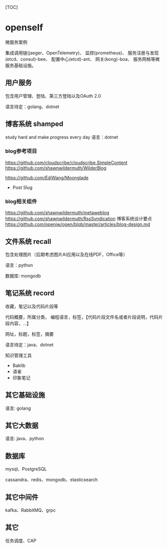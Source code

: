 [TOC]
# openself
微服务案例

集成调用链(jaeger、OpenTelemetry)、
监控(prometheus)、
服务注册与发现(etcd、consul)-bee、
配置中心(etcd)-ant、
网关(kong)-boa、
服务网格等微服务基础设施。

## 用户服务
包含用户管理、登陆、第三方登陆以及OAuth 2.0

语言待定：golang、dotnet

## 博客系统 shamped
study hard and make progress every day
语言：dotnet
### blog参考项目
https://github.com/cloudscribe/cloudscribe.SimpleContent
https://github.com/shawnwildermuth/WilderBlog


https://github.com/EdiWang/Moonglade
- Post Slug
### blog相关组件
https://github.com/shawnwildermuth/metaweblog
https://github.com/shawnwildermuth/RssSyndication
博客系统设计要点
https://github.com/openjw/open/blob/master/articles/blog-design.md

## 文件系统 recall
包含处理图片（后期考虑图片AI应用以及在线PDF，Office等）

语言：python

数据库: mongodb

## 笔记系统 record
收藏，笔记以及代码片段等

代码概要，所属分类， 编程语言，标签，【代码片段文件名或者片段说明，代码片段内容，...】

网址，标题，标签，摘要



语言待定：java、dotnet


知识管理工具
- Baklib
- 语雀
- 印象笔记

## 其它基础设施
语言: golang

## 其它大数据
语言: java、python

## 数据库
mysql、PostgreSQL

cassandra、redis、mongodb、elasticsearch
## 其它中间件
kafka、RabbitMQ、grpc

## 其它
任务调度、CAP



